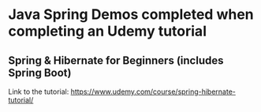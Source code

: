 # Java Spring Demos completed when completing an Udemy tutorial 
## Spring & Hibernate for Beginners (includes Spring Boot)
Link to the tutorial: https://www.udemy.com/course/spring-hibernate-tutorial/
